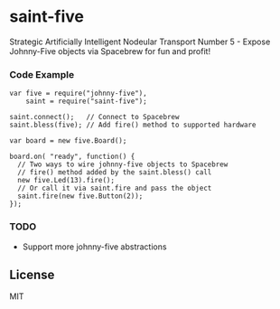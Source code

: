 # saint-five ###################################################################

Strategic Artificially Intelligent Nodeular Transport Number 5 - Expose Johnny-Five objects via Spacebrew for fun and profit!

### Code Example

    var five = require("johnny-five"),
        saint = require("saint-five");

    saint.connect();   // Connect to Spacebrew
    saint.bless(five); // Add fire() method to supported hardware

    var board = new five.Board();

    board.on( "ready", function() {
      // Two ways to wire johnny-five objects to Spacebrew
      // fire() method added by the saint.bless() call
      new five.Led(13).fire();
      // Or call it via saint.fire and pass the object
      saint.fire(new five.Button(2)); 
    });

### TODO

 - Support more johnny-five abstractions

## License #####################################################################

MIT
